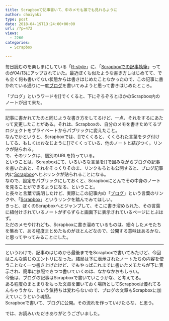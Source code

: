 ```yaml
---
title: Scrapboxで記事書いて、中のメモも誰でも見れるように
author: choiyaki
type: post
date: 2018-04-19T13:24:00+00:00
url: /?p=472
views:
  - 2260
categories:
  - Scrapbox

---
```

毎日読むのを楽しまにしている「[R-style][1]」に、「[Scrapboxでの記事執筆][2]」ってのが04/13にアップされていた。最近ぼくも似たような書き方しはじめてて、でも全く何も書いてない状態からは書きはじめたことなかったので、この記事に書かれている通りに一度[ブログ][3]を書いてみようと思って書きはじめたところ。

「ブログ」というワードを[]でくくると、下にぞろぞろとほかのScrapbox内のノートが出て来た。

* * *

記事に書かれてたのと同じような書き方をしてるけど、一点、それをするにあたって変更したことがある。それは、Scrapboxの、自分のメモを書きためてるプロジェクトをプライベートからパブリックに変えたこと。  
なんでかというと、Scrapboxでは、[]でくくると、くくられた言葉をタグ付けしてる、もしくはおなじように[]でくくっている、他のノートと結びつく。リンクが貼られる。  
で、そのリンクは、個別のURLを持っている。  
ということは、Scrapboxにて、いろいろな言葉を[]で囲みながらブログの記事を書いたあと、それをそっくりそのま、リンクもろとも公開すると、ブログ記事内に[Scrapbox][4]へとぶリンクが貼られることになる。  
なので、設定をパブリックにしておくと、Scrapboxにとんでその中身のノートを見ることができるようになる、ということ。  
と長々と言葉で説明したけど、実際にこの記事内の「[ブログ][3]」という言葉のリンクや、「[Scrapbox][4]」というリンクを踏んでみてほしい。  
きっと、ぼくのScrapboxへとジャンプして、そこに書き溜められた、その言葉に紐付けされているノートがずらずらと画面下に表示されているページにとぶはず。  
ただのメモやけれども、Scrapboxに書き溜めているものは、細々したメモたちを集めて、ある程度まとめたものがほとんどなので、公開する意味はあるかな、と思ってやってみることにした。

* * *

というわけで、記事のはじめから最後までをScrapboxで書いてみたけど、今回はこんな感じのエントリになった。結局は下に表示されたノートたちの内容を使うことなく一つ書き上げたけど、でもやっぱこれまでに書いたメモたちが下に表示され、簡単に参照できつつ書いていくのは、なかなかおもしろい。  
今後は、ブログの記事はScrapboxで書いていこうかな、と考えてる。  
ある程度のまとまりをもった文章を置いておく場所としてScrapboxは優れてるんちゃうかな、という気持ちは変わらないので、ブログの文章もScrapboxに加えていこうという魂胆。  
Scrapboxで書いて、ブログに公開。その流れを作っていけたらな、と思う。

では、お読みいただきありがとうございました。

 [1]: https://rashita.net/blog/
 [2]: https://rashita.net/blog/?p=24459
 [3]: https://scrapbox.io/choiyaki-hondana/%E3%83%96%E3%83%AD%E3%82%B0
 [4]: https://scrapbox.io/choiyaki-hondana/Scrapbox